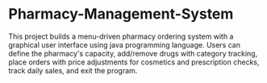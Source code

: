 # Pharmacy-Management-System
This project builds a menu-driven pharmacy ordering system with a graphical user interface using java programming language. Users can define the pharmacy's capacity, add/remove drugs with category tracking, place orders with price adjustments for cosmetics and prescription checks, track daily sales, and exit the program.
